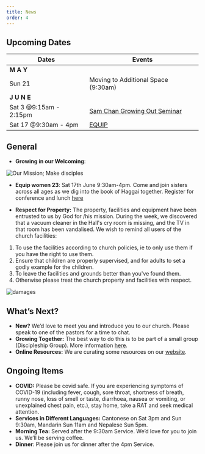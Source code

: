```yaml
---
title: News
order: 4
---
```


## Upcoming Dates

| Dates | Events |
| ----------- | ----------- | 
| **M A Y**  |  | 
|  Sun 21 | Moving to Additional Space (9:30am) |
| **J U N E**  |  | 
|  Sat 3 @9:15am - 2:15pm | [Sam Chan Growing Out Seminar](https://stgeorgeshurstville.org.au/growing-out-conference) |
|  Sat 17 @9:30am - 4pm | [EQUIP](https://stgeorgeshurstville.org.au/equip23) |


## General
- **Growing in our Welcoming**: 

![Our Mission; Make disciples](https://github.com/stgeorgeshurstville/bulletin/blob/main/images/church%20stuff.png)

- **Equip women 23**: Sat 17th June 9:30am-4pm. Come and join sisters across all ages as we dig into the book of Haggai together. Register for conference and lunch [here]( https://stgeorgeshurstville.org.au/equip23)

- **Respect for Property:** The property, facilities and equipment have been entrusted to us by God for /his mission. During the week, we discovered that a vacuum cleaner in the Hall's cry room is missing, and the TV in that room has been vandalised. We wish to remind all users of the church facilities:  
1. To use the facilities according to church policies, ie to only use them if you have the right to use them. 
2. Ensure that children are properly supervised, and for adults to set a godly example for the children. 
3. To leave the facilities and grounds better than you've found them.
4. Otherwise please treat the church property and facilities with respect.

![damages](https://raw.githubusercontent.com/stgeorgeshurstville/bulletin/main/images/whosetheculprit.png)


## What’s Next?
- **New?** We’d love to meet you and introduce you to our church. Please speak to one of the pastors for a time to chat. 
- **Growing Together:** The best way to do this is to be part of a small group (Discipleship Group). More information [here]( https://stgeorgeshurstville.org.au/discipleship-groups). 
- **Online Resources:** We are curating some resources on our [website](https://stgeorgeshurstville.org.au/lets-talk-about-christianity).


## Ongoing Items
- **COVID:** Please be covid safe. If you are experiencing symptoms of COVID-19 (including fever, cough, sore throat, shortness of breath, runny nose, loss of smell or taste, diarrhoea, nausea or vomiting, or unexplained chest pain, etc.), stay home, take a RAT and seek medical attention.
- **Services in Different Languages:** Cantonese on Sat 3pm and Sun 9:30am, Mandarin Sun 11am and Nepalese Sun 5pm. 
- **Morning Tea:** Served after the 9:30am Service. We’d love for you to join us. We’ll be serving coffee. 
- **Dinner**: Please join us for dinner after the 4pm Service.
